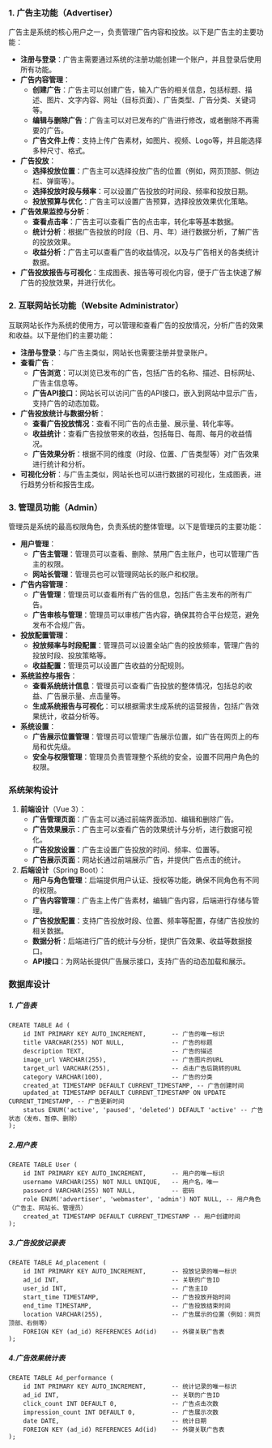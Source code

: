 

### 1. **广告主功能（Advertiser）**

广告主是系统的核心用户之一，负责管理广告内容和投放。以下是广告主的主要功能：

- **注册与登录**：广告主需要通过系统的注册功能创建一个账户，并且登录后使用所有功能。
- **广告内容管理**：
  - **创建广告**：广告主可以创建广告，输入广告的相关信息，包括标题、描述、图片、文字内容、网址（目标页面）、广告类型、广告分类、关键词等。
  - **编辑与删除广告**：广告主可以对已发布的广告进行修改，或者删除不再需要的广告。
  - **广告文件上传**：支持上传广告素材，如图片、视频、Logo等，并且能选择多种尺寸、格式。
- **广告投放**：
  - **选择投放位置**：广告主可以选择投放广告的位置（例如，网页顶部、侧边栏、弹窗等）。
  - **选择投放时段与频率**：可以设置广告投放的时间段、频率和投放日期。
  - **投放预算与优化**：广告主可以设置广告预算，选择投放效果优化策略。
- **广告效果监控与分析**：
  - **查看点击率**：广告主可以查看广告的点击率，转化率等基本数据。
  - **统计分析**：根据广告投放的时段（日、月、年）进行数据分析，了解广告的投放效果。
  - **收益分析**：广告主可以查看广告的收益情况，以及与广告相关的各类统计数据。
- **广告投放报告与可视化**：生成图表、报告等可视化内容，便于广告主快速了解广告的投放效果，并进行优化。

### 2. **互联网站长功能（Website Administrator）**

互联网站长作为系统的使用方，可以管理和查看广告的投放情况，分析广告的效果和收益。以下是他们的主要功能：

- **注册与登录**：与广告主类似，网站长也需要注册并登录账户。
- **查看广告**：
  - **广告浏览**：可以浏览已发布的广告，包括广告的名称、描述、目标网址、广告主信息等。
  - **广告API接口**：网站长可以访问广告的API接口，嵌入到网站中显示广告，支持广告的动态加载。
- **广告投放统计与数据分析**：
  - **查看广告投放情况**：查看不同广告的点击量、展示量、转化率等。
  - **收益统计**：查看广告投放带来的收益，包括每日、每周、每月的收益情况。
  - **广告效果分析**：根据不同的维度（时段、位置、广告类型等）对广告效果进行统计和分析。
- **可视化分析**：与广告主类似，网站长也可以进行数据的可视化，生成图表，进行趋势分析和报告生成。

### 3. **管理员功能（Admin）**

管理员是系统的最高权限角色，负责系统的整体管理。以下是管理员的主要功能：

- **用户管理**：
  - **广告主管理**：管理员可以查看、删除、禁用广告主账户，也可以管理广告主的权限。
  - **网站长管理**：管理员也可以管理网站长的账户和权限。
- **广告内容管理**：
  - **广告管理**：管理员可以查看所有广告的信息，包括广告主发布的所有广告。
  - **广告审核与管理**：管理员可以审核广告内容，确保其符合平台规范，避免发布不合规广告。
- **投放配置管理**：
  - **投放频率与时段配置**：管理员可以设置全站广告的投放频率，管理广告的投放时段、投放策略等。
  - **收益配置**：管理员可以设置广告收益的分配规则。
- **系统监控与报告**：
  - **查看系统统计信息**：管理员可以查看广告投放的整体情况，包括总的收益、广告展示量、点击量等。
  - **生成系统报告与可视化**：可以根据需求生成系统的运营报告，包括广告效果统计，收益分析等。
- **系统设置**：
  - **广告展示位置管理**：管理员可以管理广告展示位置，如广告在网页上的布局和优先级。
  - **安全与权限管理**：管理员负责管理整个系统的安全，设置不同用户角色的权限。

### 系统架构设计

1. **前端设计**（Vue 3）：
   - **广告管理页面**：广告主可以通过前端界面添加、编辑和删除广告。
   - **广告效果展示**：广告主可以查看广告的效果统计与分析，进行数据可视化。
   - **广告投放设置**：广告主设置广告投放的时间、频率、位置等。
   - **广告展示页面**：网站长通过前端展示广告，并提供广告点击的统计。
2. **后端设计**（Spring Boot）：
   - **用户与角色管理**：后端提供用户认证、授权等功能，确保不同角色有不同的权限。
   - **广告内容管理**：广告主上传广告素材，编辑广告内容，后端进行存储与管理。
   - **广告投放配置**：支持广告投放时段、位置、频率等配置，存储广告投放的相关数据。
   - **数据分析**：后端进行广告的统计与分析，提供广告效果、收益等数据接口。
   - **API接口**：为网站长提供广告展示接口，支持广告的动态加载和展示。

### 数据库设计

##### 1. 广告表

```mysql
CREATE TABLE Ad (
    id INT PRIMARY KEY AUTO_INCREMENT,       -- 广告的唯一标识
    title VARCHAR(255) NOT NULL,             -- 广告的标题
    description TEXT,                        -- 广告的描述
    image_url VARCHAR(255),                  -- 广告图片的URL
    target_url VARCHAR(255),                 -- 点击广告后跳转的URL
    category VARCHAR(100),                   -- 广告的分类
    created_at TIMESTAMP DEFAULT CURRENT_TIMESTAMP, -- 广告创建时间
    updated_at TIMESTAMP DEFAULT CURRENT_TIMESTAMP ON UPDATE CURRENT_TIMESTAMP, -- 广告更新时间
    status ENUM('active', 'paused', 'deleted') DEFAULT 'active' -- 广告状态（发布、暂停、删除）
);
```

##### 2.用户表

```mysql
CREATE TABLE User (
    id INT PRIMARY KEY AUTO_INCREMENT,       -- 用户的唯一标识
    username VARCHAR(255) NOT NULL UNIQUE,   -- 用户名，唯一
    password VARCHAR(255) NOT NULL,          -- 密码
    role ENUM('advertiser', 'webmaster', 'admin') NOT NULL, -- 用户角色（广告主、网站长、管理员）
    created_at TIMESTAMP DEFAULT CURRENT_TIMESTAMP -- 用户创建时间
);

```

##### 3.广告投放记录表

```mysql
CREATE TABLE Ad_placement (
    id INT PRIMARY KEY AUTO_INCREMENT,       -- 投放记录的唯一标识
    ad_id INT,                               -- 关联的广告ID
    user_id INT,                             -- 广告主ID
    start_time TIMESTAMP,                    -- 广告投放开始时间
    end_time TIMESTAMP,                      -- 广告投放结束时间
    location VARCHAR(255),                   -- 广告展示的位置（例如：网页顶部、右侧等）
    FOREIGN KEY (ad_id) REFERENCES Ad(id)    -- 外键关联广告表
);
```

##### 4.广告效果统计表

```mysql
CREATE TABLE Ad_performance (
    id INT PRIMARY KEY AUTO_INCREMENT,       -- 统计记录的唯一标识
    ad_id INT,                               -- 关联的广告ID
    click_count INT DEFAULT 0,               -- 广告点击次数
    impression_count INT DEFAULT 0,          -- 广告展示次数
    date DATE,                               -- 统计日期
    FOREIGN KEY (ad_id) REFERENCES Ad(id)    -- 外键关联广告表
);

```

